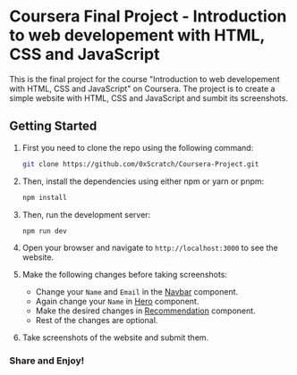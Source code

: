 # Coursera Final Project - Introduction to web developement with HTML, CSS and JavaScript

This is the final project for the course "Introduction to web developement with HTML, CSS and JavaScript" on Coursera. The project is to create a simple website with HTML, CSS and JavaScript and sumbit its screenshots.

## Getting Started

1. First you need to clone the repo using the following command:

    ``` bash
    git clone https://github.com/0xScratch/Coursera-Project.git
    ```

2. Then, install the dependencies using either npm or yarn or pnpm:

    ```bash
    npm install
    ```

3. Then, run the development server:

    ```bash
    npm run dev
    ```

4. Open your browser and navigate to `http://localhost:3000` to see the website.

5. Make the following changes before taking screenshots:
    - Change your `Name` and `Email` in the [Navbar](./app/components/Navbar.jsx) component.
    - Again change your `Name` in [Hero](./app/components/Hero.jsx) component.
    - Make the desired changes in [Recommendation](./app/components/Recommendation.jsx) component.
    - Rest of the changes are optional.

6. Take screenshots of the website and submit them.

### Share and Enjoy!
